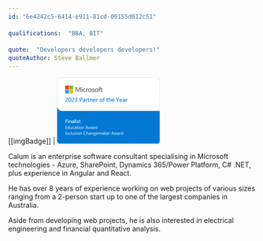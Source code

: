 ```yaml
---
id: "6e4242c5-6414-e911-81cd-00155d012c51"

qualifications:  "BBA, BIT"

quote:  "Developers developers developers!"
quoteAuthor: Steve Ballmer
---
```


[[imgBadge]]
| ![](../badges/Certification-POTY-Finalists.png)


Calum is an enterprise software consultant specialising in Microsoft technologies - Azure, SharePoint, Dynamics 365/Power Platform, C# .NET, plus experience in Angular and React. 

He has over 8 years of experience working on web projects of various sizes ranging from a 2-person start up to one of the largest companies in Australia.  

Aside from developing web projects, he is also interested in electrical engineering and financial quantitative analysis.  
